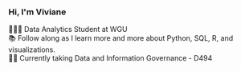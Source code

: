 ### Hi, I'm Viviane

👩🏻‍💻 Data Analytics Student at WGU<br/>
📚 Follow along as I learn more and more about Python, SQL, R, and visualizations.<br/>
✍🏻 Currently taking Data and Information Governance - D494<br/>
